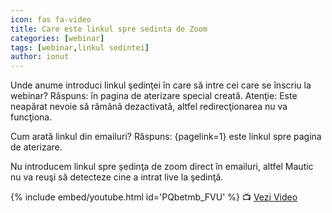 ```yaml
---
icon: fas fa-video
title: Care este linkul spre sedinta de Zoom
categories: [webinar]
tags: [webinar,linkul sedintei]
author: ionut
---
```


Unde anume introduci linkul şedinţei în care să intre cei care se înscriu la webinar?
Răspuns: în pagina de aterizare special creată.
Atenţie: Este neapărat nevoie să rămână dezactivată, altfel redirecţionarea nu va funcţiona.

Cum arată linkul din emailuri?
Răspuns: {pagelink=1} este linkul spre pagina de aterizare.

Nu introducem linkul spre şedinţa de zoom direct în emailuri, altfel Mautic nu va reuşi să detecteze cine a intrat live la şedinţă.

{% include embed/youtube.html id='PQbetmb_FVU' %}
📺 [Vezi Video](https://www.youtube.com/watch?v=PQbetmb_FVU)
